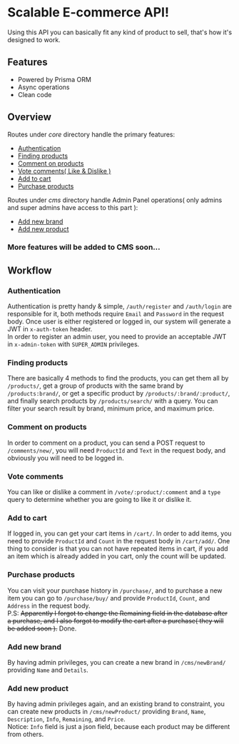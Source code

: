 # Scalable E-commerce API!

Using this API you can basically fit any kind of product to sell, that's how it's designed to work.
<br/>

## Features

* Powered by Prisma ORM
* Async operations
* Clean code

## Overview

Routes under _core_ directory handle the primary features:
<br/>
* [Authentication](https://github.com/TheOfficialLOE/NebulaShop#authentication)
* [Finding products](https://github.com/TheOfficialLOE/NebulaShop#finding-products)
* [Comment on products](https://github.com/TheOfficialLOE/NebulaShop#comment-on-products)
* [Vote comments( Like & Dislike )](https://github.com/TheOfficialLOE/NebulaShop#vote-comments)
* [Add to cart](https://github.com/TheOfficialLOE/NebulaShop#add-to-cart)
* [Purchase products](https://github.com/TheOfficialLOE/NebulaShop#purchase-products)

Routes under _cms_ directory handle Admin Panel operations( only admins and super admins have access to this part ):
<br/>
* [Add new brand](https://github.com/TheOfficialLOE/NebulaShop#add-new-brand)
* [Add new product](https://github.com/TheOfficialLOE/NebulaShop#add-new-product)


### More features will be added to CMS soon...

## Workflow

### Authentication 
Authentication is pretty handy & simple, `/auth/register` and `/auth/login` are responsible for it, both methods require `Email` and `Password` in the request body. Once user is either registered or logged in, our system will generate a JWT in `x-auth-token` header.
<br/>
In order to register an admin user, you need to provide an acceptable JWT in `x-admin-token` with `SUPER_ADMIN` privileges.

### Finding products
There are basically 4 methods to find the products, you can get them all by `/products/`, get a group of products with the same brand by `/products:brand/`, or get a specific product by `/products/:brand/:product/`, and finally search products by `/products/search/` with a query. You can filter your search result by brand, minimum price, and maximum price.

### Comment on products
In order to comment on a product, you can send a POST request to `/comments/new/`, you will need `ProductId` and `Text` in the request body, and obviously you will need to be logged in.

### Vote comments
You can like or dislike a comment in `/vote/:product/:comment` and a `type` query to determine whether you are going to like it or dislike it.

### Add to cart
If logged in, you can get your cart items in `/cart/`. In order to add items, you need to provide `ProductId` and `Count` in the request body in `/cart/add/`. One thing to consider is that you can not have repeated items in cart, if you add an item which is already added in you cart, only the count will be updated.

### Purchase products
You can visit your purchase history in `/purchase/`, and to purchase a new item you can go to `/purchase/buy/` and provide `ProductId`, `Count`, and `Address` in the request body.
<br/>
P.S: ~~Apparently I forgot to change the Remaining field in the database after a purchase, and I also forgot to modify the cart after a purchase( they will be added soon ).~~ Done.

### Add new brand
By having admin privileges, you can create a new brand in `/cms/newBrand/` providing `Name` and `Details`.

### Add new product
By having admin privileges again, and an existing brand to constraint, you can create new products in `/cms/newProduct/` providing `Brand`, `Name`, `Description`, `Info`, `Remaining`, and `Price`.
<br/>
Notice: `Info` field is just a json field, because each product may be different from others.